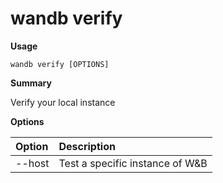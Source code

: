 # wandb verify

**Usage**

`wandb verify [OPTIONS]`

**Summary**

Verify your local instance

**Options**

| **Option** | **Description** |
| :--- | :--- |
| --host | Test a specific instance of W&B |


